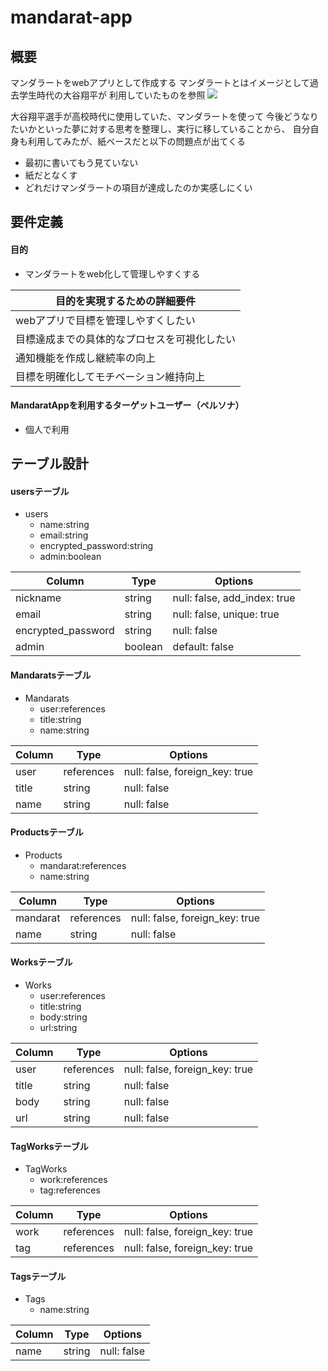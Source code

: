 # mandarat-app


## 概要
マンダラートをwebアプリとして作成する
マンダラートとはイメージとして過去学生時代の大谷翔平が
利用していたものを参照
![](https://gyazo.com/913158892ddb012b6fedcfbc25d73139/raw)


大谷翔平選手が高校時代に使用していた、マンダラートを使って
今後どうなりたいかといった夢に対する思考を整理し、実行に移していることから、
自分自身も利用してみたが、紙ベースだと以下の問題点が出てくる

- 最初に書いてもう見ていない
- 紙だとなくす
- どれだけマンダラートの項目が達成したのか実感しにくい


## 要件定義

#### 目的
- マンダラートをweb化して管理しやすくする


<table><thead><tr><th>目的を実現するための詳細要件</th></tr></thead><tbody><tr><td>webアプリで目標を管理しやすくしたい</td></tr><tr><td>目標達成までの具体的なプロセスを可視化したい</td></tr><tr><td>通知機能を作成し継続率の向上</td></tr><tr><td>目標を明確化してモチベーション維持向上</td></tr></tbody></table>



 #### MandaratAppを利用するターゲットユーザー（ペルソナ）
- 個人で利用


## テーブル設計

#### usersテーブル

- users
  - name:string
  - email:string
  - encrypted_password:string
  - admin:boolean

|Column|Type|Options|
|------|----|-------|
|nickname|string|null: false, add_index: true|
|email|string|null: false, unique: true|
|encrypted_password|string|null: false|
|admin|boolean|default: false|

#### Mandaratsテーブル

- Mandarats
  - user:references
  - title:string
  - name:string


|Column|Type|Options|
|------|----|-------|
|user|references|null: false, foreign_key: true|
|title|string|null: false|
|name|string|null: false|

#### Productsテーブル

- Products
  - mandarat:references
  - name:string


|Column|Type|Options|
|------|----|-------|
|mandarat|references|null: false, foreign_key: true|
|name|string|null: false|

#### Worksテーブル

- Works
  - user:references
  - title:string
  - body:string
  - url:string


|Column|Type|Options|
|------|----|-------|
|user|references|null: false, foreign_key: true|
|title|string|null: false|
|body|string|null: false|
|url|string|null: false|

#### TagWorksテーブル

- TagWorks
  - work:references
  - tag:references



|Column|Type|Options|
|------|----|-------|
|work|references|null: false, foreign_key: true|
|tag|references|null: false, foreign_key: true|


#### Tagsテーブル

- Tags
  - name:string

|Column|Type|Options|
|------|----|-------|
|name|string|null: false|


